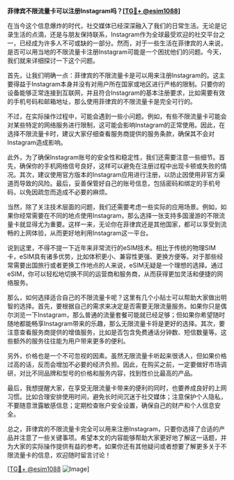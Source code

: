 **菲律宾不限流量卡可以注册Instagram吗？[[TG💪+ @esim1088](https://t.me/s/esim1088)]**

在当今这个信息爆炸的时代，社交媒体已经深深融入了我们的日常生活。无论是记录生活的点滴，还是与朋友保持联系，Instagram作为全球最受欢迎的社交平台之一，已经成为许多人不可或缺的一部分。然而，对于一些生活在菲律宾的人来说，是否可以用当地的不限流量卡注册Instagram可能是一个困扰他们的问题。今天，我们就来详细探讨一下这个问题。

首先，让我们明确一点：菲律宾的不限流量卡是可以用来注册Instagram的。这主要得益于Instagram本身并没有对用户所在国家或地区进行严格的限制。只要你的设备能够正常连接到互联网，并且符合Instagram的基本注册要求，比如需要有效的手机号码和邮箱地址，那么使用菲律宾的不限流量卡是完全可行的。

不过，在实际操作过程中，可能会遇到一些小问题。例如，有些不限流量卡可能会对某些特定的网络服务进行限制，这可能会影响Instagram的正常使用。因此，在选择不限流量卡时，建议大家仔细查看服务商提供的服务条款，确保其不会对Instagram造成影响。

此外，为了确保Instagram账号的安全性和稳定性，我们还需要注意一些细节。首先，确保你的手机网络信号良好，这样可以避免在注册过程中出现卡顿或失败的情况。其次，建议使用官方版本的Instagram应用进行注册，以防止因使用非官方渠道而导致的风险。最后，妥善保管好自己的账号信息，包括密码和绑定的手机号码，以免因疏忽而造成不必要的麻烦。

当然，除了关注技术层面的问题，我们还需要考虑一些实际的应用场景。例如，如果你经常需要在不同的地点使用Instagram，那么选择一张支持多国漫游的不限流量卡就显得尤为重要。这样一来，无论你在菲律宾还是其他国家，都可以享受到流畅的上网体验，从而更好地利用Instagram这一平台。

说到这里，不得不提一下近年来非常流行的eSIM技术。相比于传统的物理SIM卡，eSIM具有诸多优势，比如体积更小、兼容性更强、更换方便等。对于那些经常需要出国旅行或者更换工作地点的人来说，eSIM无疑是一个理想的选择。通过eSIM，你可以轻松地切换不同的运营商和服务商，从而获得更加灵活和便捷的网络服务。

那么，如何选择适合自己的不限流量卡呢？这里有几个小贴士可以帮助大家做出明智的选择。首先，要根据自己的需求来决定是否需要无限流量服务。如果你只是偶尔浏览一下Instagram，那么普通的流量套餐可能就已经足够；但如果你希望随时随地都能畅享Instagram带来的乐趣，那么无限流量卡将是更好的选择。其次，要注意查看服务商提供的增值服务，比如是否包含免费通话分钟数、短信数量等。这些额外的服务往往能为用户带来更多的便利。

另外，价格也是一个不可忽视的因素。虽然无限流量卡听起来很诱人，但如果价格过高的话，反而会增加不必要的经济负担。因此，在购买之前，一定要做好市场调研，对比不同品牌和型号的价格和服务内容，找到性价比最高的产品。

最后，我想提醒大家，在享受无限流量卡带来的便利的同时，也要养成良好的上网习惯。比如合理安排使用时间，避免长时间沉迷于社交媒体；注意保护个人隐私，不要随意泄露敏感信息；定期检查账户安全设置，确保自己的财产和个人信息安全。

总之，菲律宾的不限流量卡完全可以用来注册Instagram，只要你选择了合适的产品并注意了一些关键事项。希望本文的内容能够帮助大家更好地了解这一话题，并为大家的实际操作提供有益的参考。如果你还有其他疑问或者想要了解更多关于不限流量卡的信息，欢迎随时留言讨论！

[[TG💪+ @esim1088](https://t.me/s/esim1088) ![Image](https://i.postimg.cc/4NQfJmqS/Snipaste-2025-05-13-00-14-12.png)]